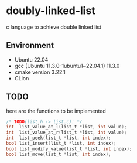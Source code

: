 # doubly-linked-list

c language to achieve double linked list

## Environment

- Ubuntu 22.04
- gcc (Ubuntu 11.3.0-1ubuntu1~22.04.1) 11.3.0
- cmake version 3.22.1
- CLion

## TODO

here are the functions to be implemented

```c
/* TODO(list.h -> list.c): */
int  list_value_at_l(list_t *list, int value);
int  list_value_at_r(list_t *list, int value);
int  list_peek(list_t *list, int index);
bool list_insert(list_t *list, int index);
bool list_modify_value(list_t *list, int index);
bool list_move(list_t *list, int index);
```
